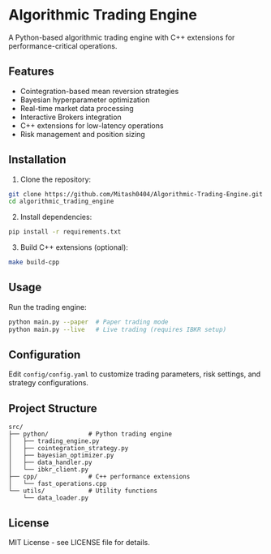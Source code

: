 # Algorithmic Trading Engine

A Python-based algorithmic trading engine with C++ extensions for performance-critical operations.

## Features

- Cointegration-based mean reversion strategies
- Bayesian hyperparameter optimization
- Real-time market data processing
- Interactive Brokers integration
- C++ extensions for low-latency operations
- Risk management and position sizing

## Installation

1. Clone the repository:
```bash
git clone https://github.com/Mitash0404/Algorithmic-Trading-Engine.git
cd algorithmic_trading_engine
```

2. Install dependencies:
```bash
pip install -r requirements.txt
```

3. Build C++ extensions (optional):
```bash
make build-cpp
```

## Usage

Run the trading engine:
```bash
python main.py --paper  # Paper trading mode
python main.py --live   # Live trading (requires IBKR setup)
```

## Configuration

Edit `config/config.yaml` to customize trading parameters, risk settings, and strategy configurations.

## Project Structure

```
src/
├── python/           # Python trading engine
│   ├── trading_engine.py
│   ├── cointegration_strategy.py
│   ├── bayesian_optimizer.py
│   ├── data_handler.py
│   └── ibkr_client.py
├── cpp/              # C++ performance extensions
│   └── fast_operations.cpp
└── utils/            # Utility functions
    └── data_loader.py
```

## License

MIT License - see LICENSE file for details.